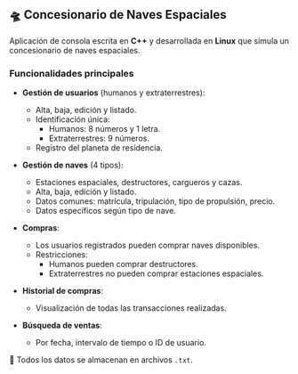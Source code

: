 ## 🛸 Concesionario de Naves Espaciales

Aplicación de consola escrita en **C++** y desarrollada en **Linux** que simula un concesionario de naves espaciales.

### Funcionalidades principales

- **Gestión de usuarios** (humanos y extraterrestres):
  - Alta, baja, edición y listado.
  - Identificación única:  
    - Humanos: 8 números y 1 letra.  
    - Extraterrestres: 9 números.
  - Registro del planeta de residencia.

- **Gestión de naves** (4 tipos):
  - Estaciones espaciales, destructores, cargueros y cazas.
  - Alta, baja, edición y listado.
  - Datos comunes: matrícula, tripulación, tipo de propulsión, precio.
  - Datos específicos según tipo de nave.

- **Compras**:
  - Los usuarios registrados pueden comprar naves disponibles.
  - Restricciones:  
    - Humanos pueden comprar destructores.  
    - Extraterrestres no pueden comprar estaciones espaciales.

- **Historial de compras**:
  - Visualización de todas las transacciones realizadas.

- **Búsqueda de ventas**:
  - Por fecha, intervalo de tiempo o ID de usuario.

📁 Todos los datos se almacenan en archivos `.txt`.
